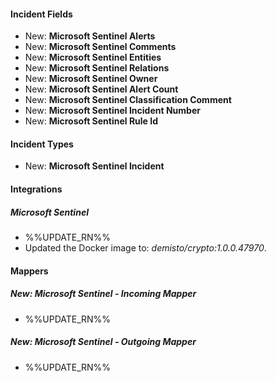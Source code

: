 
#### Incident Fields
- New: **Microsoft Sentinel Alerts**
- New: **Microsoft Sentinel Comments**
- New: **Microsoft Sentinel Entities**
- New: **Microsoft Sentinel Relations**
- New: **Microsoft Sentinel Owner**
- New: **Microsoft Sentinel Alert Count**
- New: **Microsoft Sentinel Classification Comment**
- New: **Microsoft Sentinel Incident Number**
- New: **Microsoft Sentinel Rule Id**

#### Incident Types
- New: **Microsoft Sentinel Incident**

#### Integrations
##### Microsoft Sentinel
- %%UPDATE_RN%%
- Updated the Docker image to: *demisto/crypto:1.0.0.47970*.

#### Mappers
##### New: Microsoft Sentinel - Incoming Mapper
- %%UPDATE_RN%%
##### New: Microsoft Sentinel - Outgoing Mapper
- %%UPDATE_RN%%
